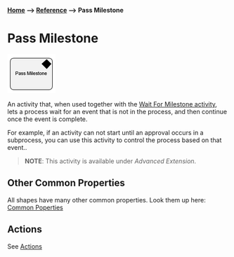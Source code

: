 __[Home](/) --> [Reference](/ref) --> Pass Milestone__

# Pass Milestone

![Pass Milestone](media/PassMilestone.png)


An activity that, when used together with the [Wait For Milestone activity](WaitForMilestone.md), lets a process wait for an event that is not in the process, and then continue once the event is complete. 

For example, if an activity can not start until an approval occurs in a subprocess, you can use this activity to control the process based on that event..

> __NOTE__: This activity is available under  *Advanced Extension*.


## Other Common Properties
All shapes have many other common properties. Look them up here: [Common Poperties](common/README.md)

## Actions
See [Actions](common/Actions.md)
